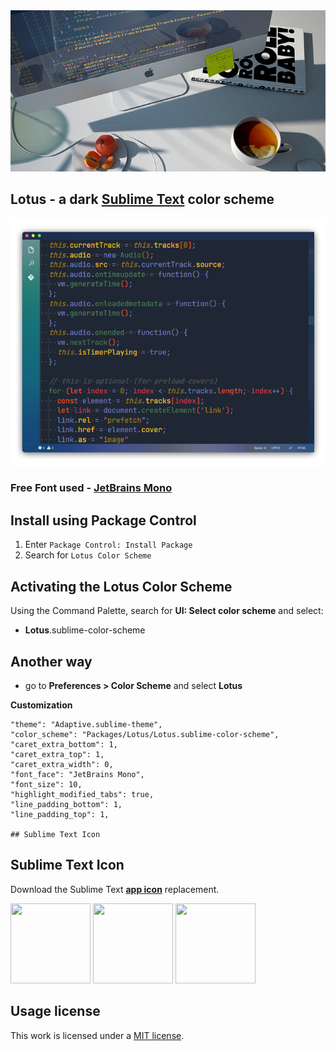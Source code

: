 <img src="img/top.jpg" >

## Lotus - a dark [Sublime Text](https://www.sublimetext.com) color scheme

<img src="img/look.png" >

### Free Font used - [JetBrains Mono](https://www.jetbrains.com/lp/mono/)

## Install using Package Control

1. Enter `Package Control: Install Package`
2. Search for `Lotus Color Scheme`

## Activating the Lotus Color Scheme

Using the Command Palette, search for **UI: Select color scheme** and select:

- **Lotus**.sublime-color-scheme

## Another way

- go to **Preferences > Color Scheme** and select **Lotus**

**Customization**

	"theme": "Adaptive.sublime-theme",
	"color_scheme": "Packages/Lotus/Lotus.sublime-color-scheme",	
	"caret_extra_bottom": 1,
	"caret_extra_top": 1,
	"caret_extra_width": 0,	
	"font_face": "JetBrains Mono",
	"font_size": 10,	
	"highlight_modified_tabs": true,
	"line_padding_bottom": 1,
	"line_padding_top": 1,
	
	## Sublime Text Icon	

## Sublime Text Icon	

Download the Sublime Text **[app icon](https://github.com/luxelego/sublime_icons)** replacement. 

[<img src="https://github.com/luxelego/sublime_icons/blob/main/png/st1.png" width="128" height="128">](https://github.com/luxelego/sublime_icons)  [<img src="https://github.com/luxelego/sublime_icons/blob/main/png/st2.png" width="128" height="128">](https://github.com/luxelego/sublime_icons)  [<img src="https://github.com/luxelego/sublime_icons/blob/main/png/st3.png" width="128" height="128">](https://github.com/luxelego/sublime_icons)

## Usage license

This work is licensed under a [MIT license](https://github.com/luxelego/lotus_color_scheme/blob/main/LICENSE).

